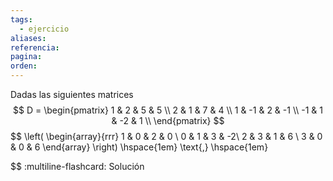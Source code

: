 ```yaml
---
tags:
  - ejercicio
aliases: 
referencia: 
pagina: 
orden:
---
```

Dadas las siguientes matrices
$$
D = \begin{pmatrix}
     1 &  2 &  5 &  5 \\
     2 &  1 &  7 &  4 \\
     1 & -1 &  2 & -1 \\
    -1 &  1 & -2 &  1 \\
\end{pmatrix}
$$
$$
\left(
\begin{array}{rrr}
1 & 0 & 2 & 0 \\
0 & 1 & 3 & -2\\
2 & 3 & 1 & 6 \\
3 & 0 & 0 & 6
\end{array}
\right)
\hspace{1em} \text{,} \hspace{1em}

$$
:multiline-flashcard:
Solución
